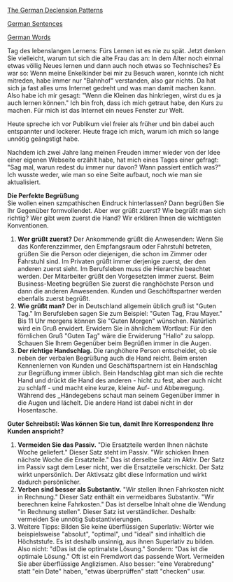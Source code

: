 [The German Declension Patterns](./Declensions.md)

[German Sentences](./Sentences.md)

[German Words](./Words.md)


Tag des lebenslangen Lernens: Fürs Lernen ist es nie zu spät. Jetzt denken Sie vielleicht, warum tut sich die alte Frau das an: In dem Alter noch einmal etwas völlig Neues lernen und dann auch noch etwas so Technisches?
Es war so: Wenn meine Enkelkinder bei mir zu Besuch waren, konnte ich nicht mitreden, habe immer nur "Bahnhof" verstanden, also gar nichts. Da hat sich ja fast alles ums Internet gedreht und was man damit machen kann. Also habe ich mir gesagt: "Wenn die Kleinen das hinkriegen, wirst du es ja auch lernen können." Ich bin froh, dass ich mich getraut habe, den Kurs zu machen. Für mich ist das Internet ein neues Fenster zur Welt. 

Heute spreche ich vor Publikum viel freier als früher und bin dabei auch entspannter und lockerer. Heute frage ich mich, warum ich mich so lange unnötig geängstigt habe.

Nachdem ich zwei Jahre lang meinen Freuden immer wieder von der Idee einer eigenen Webseite erzählt habe, hat mich eines Tages einer gefragt: "Sag mal, warun redest du immer nur davon? Wann passiert entlich was?" Ich wusste weder, wie man so eine Seite aufbaut, noch wie man sie aktualisiert. 

**Die Perfekte Begrüßung**<br>
Sie wollen einen szmpathischen Eindruck hinterlassen? Dann begrüßen Sie Ihr Gegenüber formvollendet. Aber wer grüßt zuerst? Wie begrüßt man sich richtig? Wer gibt wem zuerst die Hand? Wir erklären Ihnen die wichtigsten Konventionen. 
1) **Wer grüßt zuerst?** Der Ankommende grüßt die Anwesenden: Wenn Sie das Konferenzzimmer, den Empfangsraum oder Fahrstuhl betreten, grüßen Sie die Person oder diejenigen, die schon im Zimmer oder Fahrstuhl sind. Im Privaten grüßt immer derjenige zuerst, der den anderen zuerst sieht. Im Berufsleben muss die Hierarchie beachtet werden. Der Mitarbeiter grüßt den Vorgesetzten immer zuerst. Beim Business-Meeting begrüßen Sie zuerst die ranghöchste Person und dann die anderen Anwesenden. Kunden und Geschöftspartner werden ebenfalls zuerst begrüßt.
2) **Wie grüßt man?** Der in Deutschland allgemein üblich gruß ist "Guten Tag." Im Berufsleben sagen Sie zum Beispiel: "Guten Tag, Frau Mayer." Bis 11 Uhr morgens können Sie "Guten Morgen" wünschen. Natürlich wird ein Gruß erwidert. Erwidern Sie in ähnlichem Wortlaut: Für den förnlichen Gruß "Guten Tag" wäre die Erwiderung "Hallo" zu salopp. Schauen Sie Ihrem Gegenüber beim Begrüßen immer in die Augen.
3) **Der richtige Handschlag.** Die ranghöhere Person entscheidet, ob sie neben der verbalen Begrüßung auch die Hand reicht. Beim ersten Kennenlernen von Kunden und Geschäftspartnern ist ein Handschlag zur Begrüßung immer üblich. Bein Handschlag gibt man sich die rechte Hand und drückt die Hand des anderen - hicht zu fest, aber auch nicht zu schlaff - und macht eine kurze, kleine Auf- und Abbewegung. Während des _Händegebens schaut man seinem Gegenüber immer in die Augen und lächelt. Die andere Hand ist dabei nicht in der Hosentasche. 

**Guter Schreibstil: Was können Sie tun, damit Ihre Korrespondenz Ihre Kunden anspricht?**
1) **Vermeiden Sie das Passiv.** "Die Ersatzteile werden Ihnen nächste Woche geliefert." Dieser Satz steht im Passiv. "Wir schicken Ihnen nächste Woche die Ersatzteile." Das ist derselbe Satz im Aktiv. Der Satz im Passiv sagt dem Leser nicht, wer die Ersatzteile verschickt. Der Satz wirkt unpersönlich. Der Aktivsatz gibt diese Information und wirkt dadurch persönlicher.
2) **Verben sind besser als Substantiv.** "Wir stellen Ihnen Fahrkosten nicht in Rechnung." Dieser Satz enthält ein vermeidbares Substantiv. "Wir berechnen keine Fahrkosten." Das ist derselbe Inhalt ohne die Wendung "in Rechnung stellen". Dieser Satz ist verständlicher. Deshalb: vermeiden Sie unnötig Substantivierungen.
3) Weitere Tipps: Bilden Sie keine überflüssigen Superlativ: Wörter wie beispielsweise "absolut", "optimal", und "ideal" sind inhaltlich die Höchststufe. Es ist deshalb unsinnig, aus ihnen Superlativ zu bilden. Also nicht: "dDas ist die optimalste Lösung." Sondern: "Das ist die optimale Lösung." Oft ist ein Fremdwort das passende Wort. Vermeiden Sie aber überflüssige Anglizismen. Also besser: "eine Verabredung" statt "ein Date" haben, "etwas überprüffen" statt "checken" usw.

